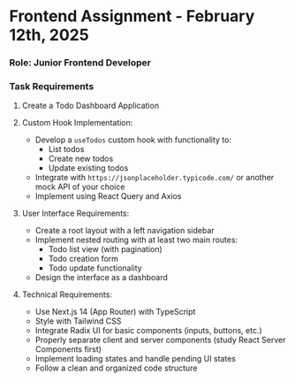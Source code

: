 # Frontend Assignment - February 12th, 2025

### Role: Junior Frontend Developer

### Task Requirements

1. Create a Todo Dashboard Application

2. Custom Hook Implementation:

   - Develop a `useTodos` custom hook with functionality to:
     - List todos
     - Create new todos
     - Update existing todos
   - Integrate with `https://jsonplaceholder.typicode.com/` or another mock API of your choice
   - Implement using React Query and Axios

3. User Interface Requirements:

   - Create a root layout with a left navigation sidebar
   - Implement nested routing with at least two main routes:
     - Todo list view (with pagination)
     - Todo creation form
     - Todo update functionality
   - Design the interface as a dashboard

4. Technical Requirements:
   - Use Next.js 14 (App Router) with TypeScript
   - Style with Tailwind CSS
   - Integrate Radix UI for basic components (inputs, buttons, etc.)
   - Properly separate client and server components (study React Server Components first)
   - Implement loading states and handle pending UI states
   - Follow a clean and organized code structure
